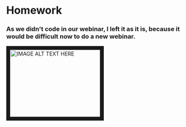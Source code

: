 # Homework
### As we didn't code in our webinar, I left it as it is, because it would be difficult now to do a new webinar. 

<a href="https://youtu.be/9hOvzXg8BJQ" target="_blank"><img src="Asnate-Ribena/webinar.jpg" 
alt="IMAGE ALT TEXT HERE" width="240" height="180" border="10" /></a>
